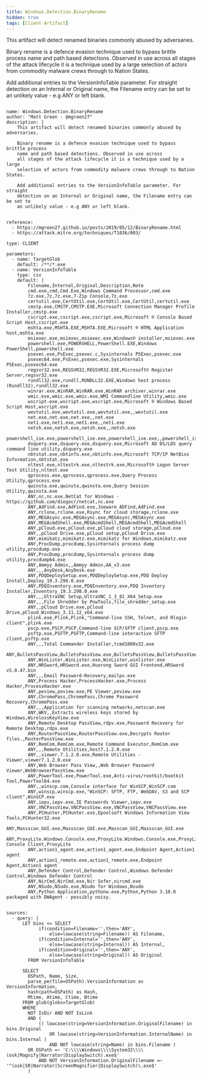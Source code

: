 ```yaml
---
title: Windows.Detection.BinaryRename
hidden: true
tags: [Client Artifact]
---
```


This artifact will detect renamed binaries commonly abused by adversaries.

Binary rename is a defence evasion technique used to bypass brittle process
name and path based detections. Observed in use across
all stages of the attack lifecycle it is a technique used by a large
selection of actors from commodity malware crews through to Nation States.

Add additional entries to the VersionInfoTable parameter. For straight
detection on an Internal or Original name, the Filename entry can be set to
an unlikely value - e.g ANY or left blank.


<pre><code class="language-yaml">
name: Windows.Detection.BinaryRename
author: "Matt Green - @mgreen27"
description: |
    This artifact will detect renamed binaries commonly abused by adversaries.

    Binary rename is a defence evasion technique used to bypass brittle process
    name and path based detections. Observed in use across
    all stages of the attack lifecycle it is a technique used by a large
    selection of actors from commodity malware crews through to Nation States.

    Add additional entries to the VersionInfoTable parameter. For straight
    detection on an Internal or Original name, the Filename entry can be set to
    an unlikely value - e.g ANY or left blank.


reference:
  - https://mgreen27.github.io/posts/2019/05/12/BinaryRename.html
  - https://attack.mitre.org/techniques/T1036/003/

type: CLIENT

parameters:
  - name: TargetGlob
    default: /**/*.exe
  - name: VersionInfoTable
    type: csv
    default: |
        Filename,Internal,Original,Description,Note
        cmd.exe,cmd,Cmd.Exe,Windows Command Processor,cmd.exe
        7z.exe,7z,7z.exe,7-Zip Console,7z.exe
        certutil.exe,CertUtil.exe,CertUtil.exe,CertUtil,certutil.exe
        cmstp.exe,CMSTP,CMSTP.EXE,Microsoft Connection Manager Profile Installer,cmstp.exe
        cscript.exe,cscript.exe,cscript.exe,Microsoft ® Console Based Script Host,cscript.exe
        mshta.exe,MSHTA.EXE,MSHTA.EXE,Microsoft ® HTML Application host,mshta.exe
        msiexec.exe,msiexec,msiexec.exe,Windows® installer,msiexec.exe
        powershell.exe,POWERSHELL,PowerShell.EXE,Windows PowerShell,powershell.exe
        psexec.exe,PsExec,psexec.c,Sysinternals PSExec,psexec.exe
        psexec64.exe,PsExec,psexec.exe,Sysinternals PSExec,psexec64.exe
        regsvr32.exe,REGSVR32,REGSVR32.EXE,Microsoft© Register Server,regsvr32.exe
        rundll32.exe,rundll,RUNDLL32.EXE,Windows host process (Rundll32),rundll32.exe
        winrar.exe,WinRAR,WinRAR.exe,WinRAR archiver,winrar.exe
        wmic.exe,wmic.exe,wmic.exe,WMI Commandline Utility,wmic.exe
        wscript.exe,wscript.exe,wscript.exe,Microsoft ® Windows Based Script Host,wscript.exe
        wevtutil.exe,wevtutil.exe,wevtutil.exe,,wevtutil.exe
        net.exe,net.exe,net.exe,,net.exe
        net1.exe,net1.exe,net1.exe,,net1.exe
        netsh.exe,netsh.exe,netsh.exe,,netsh.exe
        powershell_ise.exe,powershell_ise.exe,powershell_ise.exe,,powershell_ise.exe
        dsquery.exe,dsquery.exe,dsquery.exe,Microsoft AD DS/LDS query command line utility,dsquery.exe
        nbtstat.exe,nbtinfo.exe,nbtinfo.exe,Microsoft TCP/IP NetBios Information,nbtstat.exe
        nltest.exe,nltestrk.exe,nltestrk.exe,Microsoft® Logon Server Test Utility,nltest.exe
        qprocess.exe,qprocess,qprocess.exe,Query Process Utility,qprocess.exe
        qwinsta.exe,qwinsta,qwinsta.exe,Query Session Utility,qwinsta.exe
        ANY,nc,nc.exe,NetCat for Windows - https://github.com/diegocr/netcat,nc.exe
        ANY,AdFind.exe,AdFind.exe,Joeware ADFind,AdFind.exe
        ANY,rclone,rclone.exe,Rsync for cloud storage,rclone.exe
        ANY,MEGAsync.exe,MEGAsync.exe,MEGAsync,MEGAsync.exe
        ANY,MEGAcmdShell.exe,MEGAcmdShell,MEGAcmdShell,MEGAcmdShell
        ANY,pCloud.exe,pCloud.exe,pCloud cloud storage,pCloud.exe
        ANY,,pCloud Drive.exe,pCloud setup,pCloud Drive.exe
        ANY,mimikatz,mimikatz.exe,mimikatz for Windows,mimikatz.exe
        ANY,ProcDump,procdump,Sysinternals process dump utility,procdump.exe
        ANY,ProcDump,procdump,Sysinternals process dump utility,procdump64.exe
        ANY,Ammyy Admin,,Ammyy Admin,AA_v3.exe
        ANY,,,AnyDesk,AnyDesk.exe
        ANY,PDQDeploySetup.exe,PDQDeploySetup.exe,PDQ Deploy Install,Deploy_19.3.298.0.exe
        ANY,PDQInventory.exe,PDQInventory.exe,PDQ Inventory Installer,Inventory_19.3.298.0.exe
        ANY,,,UltraVNC Setup,UltraVNC_1_3_81_X64_Setup.exe
        ANY,,,File Shredder by PowTools,file_shredder_setup.exe
        ANY,,pCloud Drive.exe,pCloud Drive,pCloud_Windows_3.11.12_x64.exe
        plink.exe,Plink,Plink,"Command-line SSH, Telnet, and Rlogin client",plink.exe
        pscp.exe,PSCP,PSCP,Command-line SCP/SFTP client,pscp.exe
        psftp.exe,PSFTP,PSFTP,Command-line interactive SFTP client,psftp.exe
        ANY,,,Total Commander Installer,tcmd1000x32.exe
        ANY,BulletsPassView,BulletsPassView.exe,BulletsPassView,BulletsPassView.exe
        ANY,WinLister,WinLister.exe,WinLister,winlister.exe
        ANY,HRSword,HRSword.exe,Huorong Sword GUI Frontend,HRSword v5.0.47.bin
        ANY,,,Email Password-Recovery,mailpv.exe
        ANY,Process Hacker,ProcessHacker.exe,Process Hacker,ProcessHacker.exe
        ANY,peview,peview.exe,PE Viewer,peview.exe
        ANY,ChromePass,ChromePass,Chrome Password Recovery,ChromePass.exe
        ANY,,,Application for scanning networks,netscan.exe
        ANY,WKV,,Extracts wireless keys stored by Windows,WirelessKeyView.exe
        ANY,Remote Desktop PassView,rdpv.exe,Password Recovery for Remote Desktop,rdpv.exe
        ANY,RouterPassView,RouterPassView.exe,Decrypts Router files.,RouterPassView.exe
        ANY,RemCom,RemCom.exe,Remote Command Executor,RemCom.exe
        ANY,,,Remote Utilities,host7.1.2.0.exe
        ANY,,viewer.7.1.2.0.exe,Remote Utilities - Viewer,viewer7.1.2.0.exe
        ANY,Web Browser Pass View,,Web Browser Password Viewer,WebBrowserPassView.exe
        ANY,PowerTool.exe,PowerTool.exe,Anti-virus/rootkit/bootkit Tool,PowerTool64.exe
        ANY,,winscp.com,Console interface for WinSCP,WinSCP.com
        ANY,winscp,winscp.exe,"WinSCP: SFTP, FTP, WebDAV, S3 and SCP client",WinSCP.exe
        ANY,iepv,iepv.exe,IE Passwords Viewer,iepv.exe
        ANY,VNCPassView,VNCPassView.exe,VNCPassView,VNCPassView.exe
        ANY,PCHunter,PCHunter.exe,Epoolsoft Windows Information View Tools,PCHunter32.exe
        ANY,Massscan_GUI.exe,Massscan_GUI.exe,Masscan_GUI,Massscan_GUI.exe
        ANY,ProxyLite.Windows.Console.exe,ProxyLite.Windows.Console.exe,ProxyLite Console Client,ProxyLite
        ANY,action1_agent.exe,action1_agent.exe,Endpoint Agent,Action1 agent
        ANY,action1_remote.exe,action1_remote.exe,Endpoint Agent,Action1 agent
        ANY,Defender Control,Defender Control,Windows Defender Control,Windows Defender Control
        ANY,NirCmd,NirCmd.exe,Nir Sofer,nircmd.exe
        ANY,NSudo,NSudo.exe,NSudo for Windows,Nsudo
        ANY,Python Application,pythonw.exe,Python,Python 3.10.0 packaged with DWAgent - possibly noisy.


sources:
  - query: |
      LET bins <= SELECT
            if(condition=Filename='',then='ANY',
                else=lowcase(string=Filename)) AS Filename,
            if(condition=Internal='',then='ANY',
                else=lowcase(string=Internal)) AS Internal,
            if(condition=Original='',then='ANY',
                else=lowcase(string=Original)) AS Original
        FROM VersionInfoTable

      SELECT
        OSPath, Name, Size,
        parse_pe(file=OSPath).VersionInformation as VersionInformation,
        hash(path=OSPath) as Hash,
        Mtime, Atime, Ctime, Btime
      FROM glob(globs=TargetGlob)
      WHERE
        NOT IsDir AND NOT IsLink
        AND (
            (( lowcase(string=VersionInformation.OriginalFilename) in bins.Original
                OR lowcase(string=VersionInformation.InternalName) in bins.Internal )
                AND NOT lowcase(string=Name) in bins.Filename )
        OR OSPath =~ 'C:\\\\Windows\\\\System32\\\\(osk|Magnify|Narrator|DisplaySwitch).exe$'
            AND NOT VersionInformation.OriginalFilename =~ '^(osk|SR|Narrator|ScreenMagnifier|DisplaySwitch)\.exe$'
        )

</code></pre>

